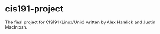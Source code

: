 cis191-project
==============
The final project for CIS191 (Linux/Unix) written by Alex Harelick and Justin MacIntosh.
